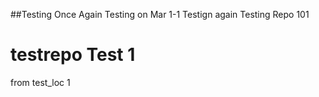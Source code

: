 ##Testing Once Again
Testing on Mar 1-1
Testign again
Testing Repo 101
# testrepo Test 1
from test_loc 1

